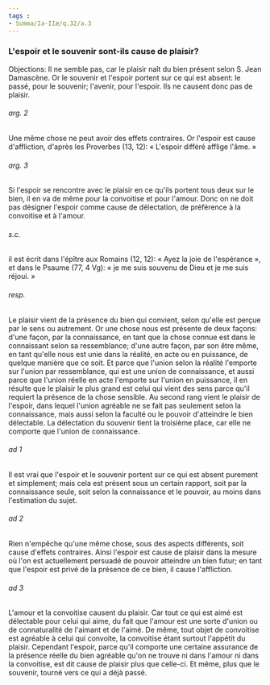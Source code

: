 ```yaml
---
tags : 
- Summa/Ia-IIæ/q.32/a.3
---
```


### L'espoir et le souvenir sont-ils cause de plaisir?

Objections: Il ne semble pas, car le plaisir naît du bien présent selon S. Jean Damascène. Or le souvenir et l'espoir portent sur ce qui est absent: le passé, pour le souvenir; l'avenir, pour l'espoir. Ils ne causent donc pas de plaisir. 

###### arg. 2
Une même chose ne peut avoir des effets contraires. Or l'espoir est cause d'affliction, d'après les Proverbes (13, 12): « L'espoir différé afflige l'âme. » 

###### arg. 3
Si l'espoir se rencontre avec le plaisir en ce qu'ils portent tous deux sur le bien, il en va de même pour la convoitise et pour l'amour. Donc on ne doit pas désigner l'espoir comme cause de délectation, de préférence à la convoitise et à l'amour. 

###### s.c.
il est écrit dans l'épître aux Romains (12, 12): « Ayez la joie de l'espérance », et dans le Psaume (77, 4 Vg): « je me suis souvenu de Dieu et je me suis réjoui. » 

###### resp.
Le plaisir vient de la présence du bien qui convient, selon qu'elle est perçue par le sens ou autrement. Or une chose nous est présente de deux façons: d'une façon, par la connaissance, en tant que la chose connue est dans le connaissant selon sa ressemblance; d'une autre façon, par son être même, en tant qu'elle nous est unie dans la réalité, en acte ou en puissance, de quelque manière que ce soit. Et parce que l'union selon la réalité l'emporte sur l'union par ressemblance, qui est une union de connaissance, et aussi parce que l'union réelle en acte l'emporte sur l'union en puissance, il en résulte que le plaisir le plus grand est celui qui vient des sens parce qu'il requiert la présence de la chose sensible. Au second rang vient le plaisir de l'espoir, dans lequel l'union agréable ne se fait pas seulement selon la connaissance, mais aussi selon la faculté ou le pouvoir d'atteindre le bien délectable. La délectation du souvenir tient la troisième place, car elle ne comporte que l'union de connaissance. 

###### ad 1
Il est vrai que l'espoir et le souvenir portent sur ce qui est absent purement et simplement; mais cela est présent sous un certain rapport, soit par la connaissance seule, soit selon la connaissance et le pouvoir, au moins dans l'estimation du sujet. 

###### ad 2
Rien n'empêche qu'une même chose, sous des aspects différents, soit cause d'effets contraires. Ainsi l'espoir est cause de plaisir dans la mesure où l'on est actuellement persuadé de pouvoir atteindre un bien futur; en tant que l'espoir est privé de la présence de ce bien, il cause l'affliction. 

###### ad 3
L'amour et la convoitise causent du plaisir. Car tout ce qui est aimé est délectable pour celui qui aime, du fait que l'amour est une sorte d'union ou de connaturalité de l'aimant et de l'aimé. De même, tout objet de convoitise est agréable à celui qui convoite, la convoitise étant surtout l'appétit du plaisir. Cependant l'espoir, parce qu'il comporte une certaine assurance de la présence réelle du bien agréable qu'on ne trouve ni dans l'amour ni dans la convoitise, est dit cause de plaisir plus que celle-ci. Et même, plus que le souvenir, tourné vers ce qui a déjà passé. 

